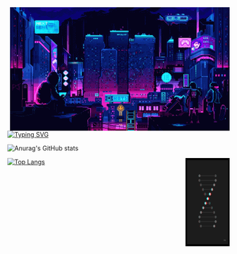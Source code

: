 
  
  <img src="https://github.com/StarI3oy/StarI3oy/blob/main/res/pixel-night.gif" align="right"  alt="Pixel Night">
  
[![Typing SVG](https://readme-typing-svg.herokuapp.com?font=DotGothic16&weight=700&size=24&duration=2000&pause=500&color=6C33F7&center=true&vCenter=true&width=300&lines=Go;TypeScript;React;Data+Science;Julia;Solid.js)](https://git.io/typing-svg)





![Anurag's GitHub stats](https://github-readme-stats.vercel.app/api?username=StarI3oy&show_icons=true&theme=tokyonight)
  

<img src="https://github.com/StarI3oy/StarI3oy/blob/main/res/dna.gif" align="right" width="100" height="200" alt="dna">

 
  
[![Top Langs](https://github-readme-stats.vercel.app/api/top-langs/?username=StarI3oy&layout=donut&theme=tokyonight)](https://github.com/anuraghazra/github-readme-stats)
  

